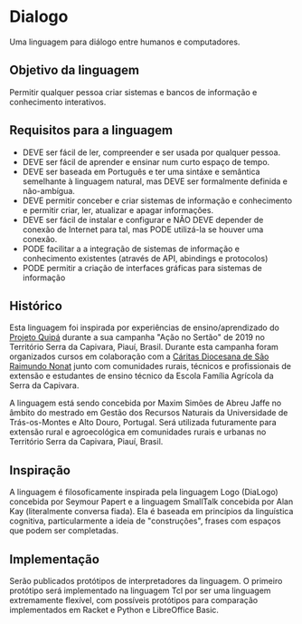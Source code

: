 # Dialogo
Uma linguagem para diálogo entre humanos e computadores.

## Objetivo da linguagem
Permitir qualquer pessoa criar sistemas e bancos de informação e conhecimento interativos.

## Requisitos para a linguagem

* DEVE ser fácil de ler, compreender e ser usada por qualquer pessoa.
* DEVE ser fácil de aprender e ensinar num curto espaço de tempo.
* DEVE ser baseada em Português e ter uma sintáxe e semântica semelhante à linguagem natural, mas DEVE ser formalmente definida e não-ambígua.
* DEVE permitir conceber e criar sistemas de informação e conhecimento e permitir criar, ler, atualizar e apagar informações.
* DEVE ser fácil de instalar e configurar e NÃO DEVE depender de conexão de Internet para tal, mas PODE utilizá-la se houver uma conexão.
* PODE facilitar a a integração de sistemas de informação e conhecimento existentes (através de API, abindings e protocolos)
* PODE permitir a criação de interfaces gráficas para sistemas de informação

## Histórico
Esta linguagem foi inspirada por experiências de ensino/aprendizado do [Projeto Quipá](https://www.facebook.com/projetoquipa/) durante a sua campanha "Ação no Sertão" de 2019 no Território Serra da Capivara, Piauí, Brasil. Durante esta campanha foram organizados cursos em colaboração com a [Cáritas Diocesana de São Raimundo Nonat](https://www.facebook.com/CaritasSRN/) junto com comunidades rurais, técnicos e profissionais de extensão e estudantes de ensino técnico da Escola Família Agrícola da Serra da Capivara.

A linguagem está sendo concebida por Maxim Simões de Abreu Jaffe no âmbito do mestrado em Gestão dos Recursos Naturais da Universidade de Trás-os-Montes e Alto Douro, Portugal. Será utilizada futuramente para extensão rural e agroecológica em comunidades rurais e urbanas no Território Serra da Capivara, Piauí, Brasil.

## Inspiração
A linguagem é filosoficamente inspirada pela linguagem Logo (DiaLogo) concebida por Seymour Papert e a linguagem SmallTalk concebida por Alan Kay (literalmente conversa fiada). Ela é baseada em princípios da linguística cognitiva, particularmente a ideia de "construções", frases com espaços que podem ser completadas.

## Implementação
Serão publicados protótipos de interpretadores da linguagem. O primeiro protótipo será implementado na linguagem Tcl por ser uma linguagem extremamente flexível, com possíveis protótipos para comparação implementados em Racket e Python e LibreOffice Basic.
